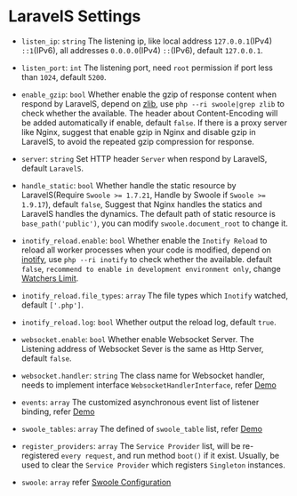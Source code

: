 # LaravelS Settings

- `listen_ip`: `string` The listening ip, like local address `127.0.0.1`(IPv4) `::1`(IPv6), all addresses `0.0.0.0`(IPv4) `::`(IPv6), default `127.0.0.1`.

- `listen_port`: `int` The listening port, need `root` permission if port less than `1024`, default `5200`.

- `enable_gzip`: `bool` Whether enable the gzip of response content when respond by LaravelS, depend on [zlib](https://zlib.net/), use `php --ri swoole|grep zlib` to check whether the available. The header about Content-Encoding will be added automatically if enable, default `false`. If there is a proxy server like Nginx, suggest that enable gzip in Nginx and disable gzip in LaravelS, to avoid the repeated gzip compression for response.

- `server`: `string` Set HTTP header `Server` when respond by LaravelS, default `LaravelS`.

- `handle_static`: `bool` Whether handle the static resource by LaravelS(Require `Swoole >= 1.7.21`, Handle by Swoole if `Swoole >= 1.9.17`), default `false`, Suggest that Nginx handles the statics and LaravelS handles the dynamics. The default path of static resource is `base_path('public')`, you can modify `swoole.document_root` to change it.

- `inotify_reload.enable`: `bool` Whether enable the `Inotify Reload` to reload all worker processes when your code is modified, depend on [inotify](http://pecl.php.net/package/inotify), use `php --ri inotify` to check whether the available. default `false`, `recommend to enable in development environment only`, change [Watchers Limit](https://github.com/hhxsv5/laravel-s/blob/master/KnownCompatibleIssues.md#inotify-reached-the-watchers-limit).
 
- `inotify_reload.file_types`: `array` The file types which `Inotify` watched, default `['.php']`.

- `inotify_reload.log`: `bool` Whether output the reload log, default `true`.

- `websocket.enable`: `bool` Whether enable Websocket Server. The Listening address of Websocket Sever is the same as Http Server, default `false`.

- `websocket.handler`: `string` The class name for Websocket handler, needs to implement interface `WebsocketHandlerInterface`, refer [Demo](https://github.com/hhxsv5/laravel-s/blob/master/README.md#enable-websocket-server)

- `events`: `array` The customized asynchronous event list of listener binding, refer [Demo](https://github.com/hhxsv5/laravel-s/blob/master/README.md#customized-asynchronous-events)

- `swoole_tables`: `array` The defined of `swoole_table` list, refer [Demo](https://github.com/hhxsv5/laravel-s/blob/master/README.md#use-swoole_table)

- `register_providers`: `array` The `Service Provider` list, will be re-registered `every request`, and run method `boot()` if it exist. Usually, be used to clear the `Service Provider` which registers `Singleton` instances.

- `swoole`: `array` refer [Swoole Configuration](https://www.swoole.co.uk/docs/modules/swoole-server/configuration)